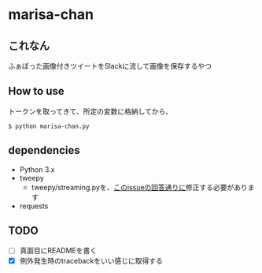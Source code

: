# marisa-chan
## これなん
ふぁぼった画像付きツイートをSlackに流して画像を保存するやつ

## How to use
トークンを取ってきて、所定の変数に格納してから、

```
$ python marisa-chan.py
```

## dependencies
* Python 3.x
* tweepy
  * tweepy/streaming.pyを、[このissueの回答通りに](https://github.com/tweepy/tweepy/issues/615#issuecomment-122886173)修正する必要があります
* requests

## TODO
* [ ] 真面目にREADMEを書く
* [x] 例外発生時のtracebackをいい感じに取得する

